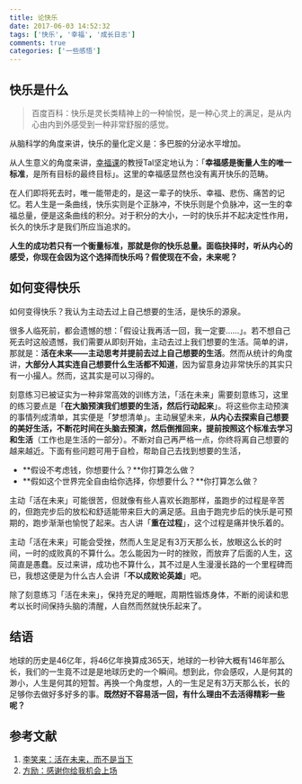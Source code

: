 ```yaml
---
title: 论快乐
date: 2017-06-03 14:52:32
tags: ['快乐', '幸福', '成长日志']
comments: true
categories: ['一些感悟']
---
```


## 快乐是什么

> 百度百科：快乐是灵长类精神上的一种愉悦，是一种心灵上的满足，是从内心由内到外感受到一种非常舒服的感觉。

<!--more-->

从脑科学的角度来讲，快乐的量化定义是：多巴胺的分泌水平增加。

从人生意义的角度来讲，[幸福课](http://open.163.com/special/positivepsychology/)的教授Tal坚定地认为：「**幸福感是衡量人生的唯一标准**，是所有目标的最终目标」。这里的幸福感显然也没有离开快乐的范畴。

在人们即将死去时，唯一能带走的，是这一辈子的快乐、幸福、悲伤、痛苦的记忆。若人生是一条曲线，快乐实则是个正脉冲，不快乐则是个负脉冲，这一生的幸福总量，便是这条曲线的积分。对于积分的大小，一时的快乐并不起决定性作用，长久的快乐才是我们所应当追求的。

**人生的成功若只有一个衡量标准，那就是你的快乐总量。面临抉择时，听从内心的感受，你现在会因为这个选择而快乐吗？假使现在不会，未来呢？**

## 如何变得快乐

如何变得快乐？我认为主动去过上自己想要的生活，是快乐的源泉。

很多人临死前，都会遗憾的想：「假设让我再活一回，我一定要……」。若不想自己死去时这般遗憾，我们需要从即刻开始，主动去过上我们想要的生活。简单的讲，那就是：**活在未来——主动思考并提前去过上自己想要的生活**。然而从统计的角度讲，**大部分人其实连自己想要什么生活都不知道**，因为留意身边非常快乐的其实只有一小撮人。然而，这其实是可以习得的。

刻意练习已被证实为一种非常高效的训练方法，「活在未来」需要刻意练习，这里的练习要点是「**在大脑预演我们想要的生活，然后行动起来**」。将这些你主动预演的事情列成清单，其实便是「梦想清单」。主动展望未来，**从内心去探索自己想要的美好生活，不断花时间在头脑去预演，然后倒推回来，提前按照这个标准去学习和生活**（工作也是生活的一部分）。不断对自己再严格一点，你终将离自己想要的越来越近。下面有些问题可用于自检，帮助自己去找到想要的生活，

- **假设不考虑钱，你想要什么？**你打算怎么做？
- **假如这个世界完全自由给你选择，你想要什么？**你打算怎么做？

主动「活在未来」可能很苦，但就像有些人喜欢长跑那样，虽跑步的过程是辛苦的，但跑完步后的放松和舒适能带来巨大的满足感。且由于跑完步后的快乐是可预期的，跑步渐渐也愉悦了起来。古人讲「**重在过程**」，这个过程是痛并快乐着的。

主动「活在未来」可能会受挫，然而人生足足有3万天那么长，放眼这么长的时间，一时的成败真的不算什么。怎么能因为一时的挫败，而放弃了后面的人生，这简直是愚蠢。反过来讲，成功也不算什么，其不过是人生漫漫长路的一个里程碑而已，我想这便是为什么古人会讲「**不以成败论英雄**」吧。

除了刻意练习「活在未来」，保持充足的睡眠，周期性锻炼身体，不断的阅读和思考以长时间保持头脑的清醒，人自然而然就快乐起来了。

## 结语

地球的历史是46亿年，将46亿年换算成365天，地球的一秒钟大概有146年那么长，我们的一生竟不过是是地球历史的一个瞬间。想到此，你会感叹，人是何其的渺小，人生是何其的短暂。再换一个角度想，人的一生足足有3万天那么长，长的足够你去做好多好多的事。**既然好不容易活一回，有什么理由不去活得精彩一些呢？**

## 参考文献

1. [李笑来：活在未来，而不是当下](http://www.zhibimo.com/read/xiaolai/reborn-every-7-years/A23.html)
2. [方励：感谢你给我机会上场](http://v.youku.com/v_show/id_XNzg2MDQyNzYw.html)